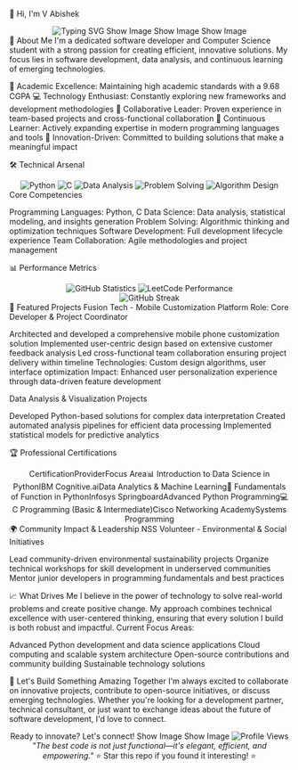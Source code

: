 👋 Hi, I'm V Abishek
<div align="center">
  <img src="https://readme-typing-svg.herokuapp.com?font=Fira+Code&size=25&duration=3000&pause=1000&color=4E94F7&center=true&vCenter=true&width=600&lines=Software+Developer;Computer+Science+Student;Python+%26+C+Developer;Problem+Solver+%26+Innovator" alt="Typing SVG" />
Show Image
Show Image
Show Image
</div>
💫 About Me
I'm a dedicated software developer and Computer Science student with a strong passion for creating efficient, innovative solutions. My focus lies in software development, data analysis, and continuous learning of emerging technologies.

🎯 Academic Excellence: Maintaining high academic standards with a 9.68 CGPA
💻 Technology Enthusiast: Constantly exploring new frameworks and development methodologies
🤝 Collaborative Leader: Proven experience in team-based projects and cross-functional collaboration
🚀 Continuous Learner: Actively expanding expertise in modern programming languages and tools
🌟 Innovation-Driven: Committed to building solutions that make a meaningful impact

🛠️ Technical Arsenal
<div align="center">
  <img src="https://img.shields.io/badge/Python-3776AB?style=for-the-badge&logo=python&logoColor=white" alt="Python" />
  <img src="https://img.shields.io/badge/C-00599C?style=for-the-badge&logo=c&logoColor=white" alt="C" />
  <img src="https://img.shields.io/badge/Data%20Analysis-FF6F00?style=for-the-badge&logo=pandas&logoColor=white" alt="Data Analysis" />
  <img src="https://img.shields.io/badge/Problem%20Solving-4CAF50?style=for-the-badge" alt="Problem Solving" />
  <img src="https://img.shields.io/badge/Algorithm%20Design-9C27B0?style=for-the-badge" alt="Algorithm Design" />
</div>
Core Competencies

Programming Languages: Python, C
Data Science: Data analysis, statistical modeling, and insights generation
Problem Solving: Algorithmic thinking and optimization techniques
Software Development: Full development lifecycle experience
Team Collaboration: Agile methodologies and project management

📊 Performance Metrics
<div align="center">
  <img src="https://github-readme-stats.vercel.app/api?username=Abivenkat13&show_icons=true&theme=tokyonight&hide_border=true" alt="GitHub Statistics" />
  <img src="https://leetcode-stats-six.vercel.app/?username=VQUNw9RTDb&theme=dark" alt="LeetCode Performance"/>
</div>
<div align="center">
  <img src="https://github-readme-streak-stats.herokuapp.com/?user=Abivenkat13&theme=tokyonight&hide_border=true" alt="GitHub Streak" />
</div>
🚀 Featured Projects
Fusion Tech - Mobile Customization Platform
Role: Core Developer & Project Coordinator

Architected and developed a comprehensive mobile phone customization solution
Implemented user-centric design based on extensive customer feedback analysis
Led cross-functional team collaboration ensuring project delivery within timeline
Technologies: Custom design algorithms, user interface optimization
Impact: Enhanced user personalization experience through data-driven feature development

Data Analysis & Visualization Projects

Developed Python-based solutions for complex data interpretation
Created automated analysis pipelines for efficient data processing
Implemented statistical models for predictive analytics

🏆 Professional Certifications
<div align="center">
CertificationProviderFocus Area📊 Introduction to Data Science in PythonIBM Cognitive.aiData Analytics & Machine Learning🐍 Fundamentals of Function in PythonInfosys SpringboardAdvanced Python Programming💻 C Programming (Basic & Intermediate)Cisco Networking AcademySystems Programming
</div>
🌍 Community Impact & Leadership
NSS Volunteer - Environmental & Social Initiatives

Lead community-driven environmental sustainability projects
Organize technical workshops for skill development in underserved communities
Mentor junior developers in programming fundamentals and best practices

📈 What Drives Me
I believe in the power of technology to solve real-world problems and create positive change. My approach combines technical excellence with user-centered thinking, ensuring that every solution I build is both robust and impactful.
Current Focus Areas:

Advanced Python development and data science applications
Cloud computing and scalable system architecture
Open-source contributions and community building
Sustainable technology solutions

🤝 Let's Build Something Amazing Together
I'm always excited to collaborate on innovative projects, contribute to open-source initiatives, or discuss emerging technologies. Whether you're looking for a development partner, technical consultant, or just want to exchange ideas about the future of software development, I'd love to connect.
<div align="center">
Ready to innovate? Let's connect!
Show Image
Show Image
<img src="https://komarev.com/ghpvc/?username=Abivenkat13&style=flat-square&color=4E94F7" alt="Profile Views" />
</div>

<div align="center">
  <i>"The best code is not just functional—it's elegant, efficient, and empowering."</i>
⭐ Star this repo if you found it interesting! ⭐
